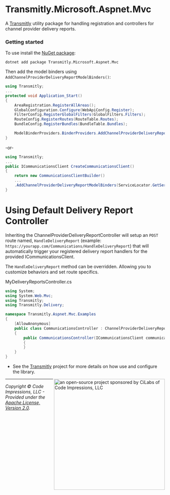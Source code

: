# Transmitly.Microsoft.Aspnet.Mvc

A [Transmitly](https://github.com/transmitly/transmitly) utility package for handling registration and controllers for channel provider delivery reports.

### Getting started

To use install the [NuGet package](https://nuget.org/packages/transmitly-microsoft-aspnet-mvc):

```shell
dotnet add package Transmitly.Microsoft.Aspnet.Mvc
```

Then add the model binders using `AddChannelProviderDeliveryReportModelBinders()`:

```csharp
using Transmitly;
...
protected void Application_Start()
{
	AreaRegistration.RegisterAllAreas();
	GlobalConfiguration.Configure(WebApiConfig.Register);
	FilterConfig.RegisterGlobalFilters(GlobalFilters.Filters);
	RouteConfig.RegisterRoutes(RouteTable.Routes);
	BundleConfig.RegisterBundles(BundleTable.Bundles);

	ModelBinderProviders.BinderProviders.AddChannelProviderDeliveryReportModelBinders(ServiceLocator.GetService<IChannelProviderFactory>());
}
```
-or-
```csharp
using Transmitly;
...
public ICommunicationsClient CreateCommunicationsClient()
{
	return new CommunicationsClientBuilder()
	...
	.AddChannelProviderDeliveryReportModelBinders(ServiceLocator.GetService<IChannelProviderFactory>());
}
```



# Using Default Delivery Report Controller
Inheriting the ChannelProviderDeliveryReportController will setup an `POST` route named, `HandleDeliveryReport` (example: `https://yourapp.com/Communications/HandleDeliveryReport`) that will automatically trigger
your registered delivery report handlers for the provided ICommunicationsClient.

The `HandleDeliveryReport` method can be overridden. Allowing you to customize behaviors and set route specifics.

MyDeliveryReportsController.cs
```csharp 
using System;
using System.Web.Mvc;
using Transmitly;
using Transmitly.Delivery;

namespace Transmitly.Aspnet.Mvc.Examples
{
	[AllowAnonymous]
	public class CommunicationsController : ChannelProviderDeliveryReportController
	{
		public CommunicationsController(ICommunicationsClient communicationsClient) : base(communicationsClient)
		{
		}
	}
}
```

* See the [Transmitly](https://github.com/transmitly/transmitly) project for more details on how use and configure the library.


<picture>
  <source media="(prefers-color-scheme: dark)" srcset="https://github.com/transmitly/transmitly/assets/3877248/524f26c8-f670-4dfa-be78-badda0f48bfb">
  <img alt="an open-source project sponsored by CiLabs of Code Impressions, LLC" src="https://github.com/transmitly/transmitly/assets/3877248/34239edd-234d-4bee-9352-49d781716364" width="350" align="right">
</picture> 

---------------------------------------------------

_Copyright &copy; Code Impressions, LLC - Provided under the [Apache License, Version 2.0](http://apache.org/licenses/LICENSE-2.0.html)._
